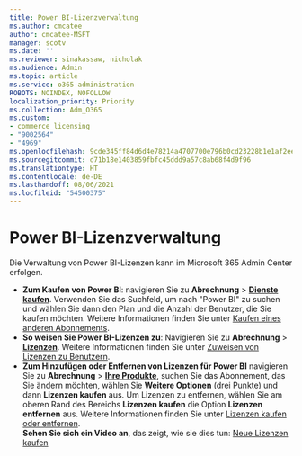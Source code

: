 ```yaml
---
title: Power BI-Lizenzverwaltung
ms.author: cmcatee
author: cmcatee-MSFT
manager: scotv
ms.date: ''
ms.reviewer: sinakassaw, nicholak
ms.audience: Admin
ms.topic: article
ms.service: o365-administration
ROBOTS: NOINDEX, NOFOLLOW
localization_priority: Priority
ms.collection: Adm_O365
ms.custom:
- commerce_licensing
- "9002564"
- "4969"
ms.openlocfilehash: 9cde345ff84d6d4e78214a4707700e796b0cd23228b1e1af2ee315ffd88b4fc6
ms.sourcegitcommit: d71b18e1403859fbfc45ddd9a57c8ab68f4d9f96
ms.translationtype: HT
ms.contentlocale: de-DE
ms.lasthandoff: 08/06/2021
ms.locfileid: "54500375"
---
```

# <a name="power-bi-license-management"></a>Power BI-Lizenzverwaltung

Die Verwaltung von Power BI-Lizenzen kann im Microsoft 365 Admin Center erfolgen.

- **Zum Kaufen von Power BI**: navigieren Sie zu **Abrechnung** \> **[ Dienste kaufen](https://go.microsoft.com/fwlink/p/?linkid=868433)**. Verwenden Sie das Suchfeld, um nach "Power BI" zu suchen und wählen Sie dann den Plan und die Anzahl der Benutzer, die Sie kaufen möchten. Weitere Informationen finden Sie unter [Kaufen eines anderen Abonnements](/microsoft-365/commerce/try-or-buy-microsoft-365#buy-a-different-subscription).
- **So weisen Sie Power BI-Lizenzen zu**: Navigieren Sie zu **Abrechnung** > **[Lizenzen](https://go.microsoft.com/fwlink/p/?linkid=842264)**. Weitere Informationen finden Sie unter [Zuweisen von Lizenzen zu Benutzern](/microsoft-365/admin/manage/assign-licenses-to-users).
- **Zum Hinzufügen oder Entfernen von Lizenzen für Power BI** navigieren Sie zu **Abrechnung** > **[Ihre Produkte](https://go.microsoft.com/fwlink/p/?linkid=842054)**, suchen Sie das Abonnement, das Sie ändern möchten, wählen Sie **Weitere Optionen** (drei Punkte) und dann **Lizenzen kaufen** aus. Um Lizenzen zu entfernen, wählen Sie am oberen Rand des Bereichs **Lizenzen kaufen** die Option **Lizenzen entfernen** aus. Weitere Informationen finden Sie unter [Lizenzen kaufen oder entfernen](/microsoft-365/commerce/licenses/buy-licenses).\
**Sehen Sie sich ein Video an**, das zeigt, wie sie dies tun: [Neue Lizenzen kaufen](https://go.microsoft.com/fwlink/p/?linkid=2154857)